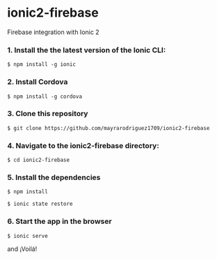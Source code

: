 # ionic2-firebase
Firebase integration with Ionic 2


### 1. Install the the latest version of the Ionic CLI: ###


`$ npm install -g ionic`


### 2. Install Cordova ###


`$ npm install -g cordova`


### 3. Clone this repository ###


`$ git clone https://github.com/mayrarodriguez1709/ionic2-firebase`


### 4. Navigate to the ionic2-firebase directory: ###


`$ cd ionic2-firebase`


### 5. Install the dependencies ###


`$ npm install`


`$ ionic state restore`


### 6. Start the app in the browser ###


`$ ionic serve`


and ¡Voilá!
